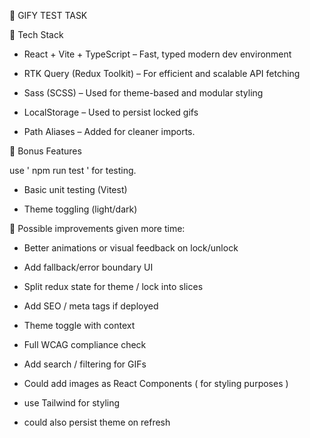 📇 GIFY TEST TASK

🔧 Tech Stack

* React + Vite + TypeScript – Fast, typed modern dev environment

* RTK Query (Redux Toolkit) – For efficient and scalable API fetching

* Sass (SCSS) – Used for theme-based and modular styling

* LocalStorage – Used to persist locked gifs

* Path Aliases – Added for cleaner imports.


🧪 Bonus Features

use ' npm run test ' for testing. 

* Basic unit testing (Vitest)

* Theme toggling (light/dark)


📁 Possible improvements given more time:

* Better animations or visual feedback on lock/unlock

* Add fallback/error boundary UI

* Split redux state for theme / lock into slices

* Add SEO / meta tags if deployed

* Theme toggle with context 

* Full WCAG compliance check

* Add search / filtering for GIFs

* Could add images as React Components ( for styling purposes )

* use Tailwind for styling 

* could also persist theme on refresh 